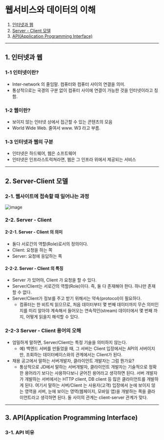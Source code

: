 # 웹서비스와 데이터의 이해

1. [인터넷과 웹](#1-인터넷과-웹)
2. [Server - Client 모델](#2-server-client-모델)
3. [API(Application Programming Interface)](#3-apiapplication-programming-interface)

---

## 1. 인터넷과 웹

### 1-1 인터넷이란?
- Inter-network 의 줄임말. 컴퓨터와 컴퓨터 사이의 연결을 의미.
- 통상적으로는 국경의 구분 없이 컴퓨터 사이에 연결이 가능한 것을 인터넷이라고 칭함.

### 1-2 웹이란?
- 보이지 않는 인터넷 상에서 접근할 수 있는 콘텐츠의 모음
- World Wide Web. 줄여서 www. W3 라고 부름.

### 1-3 인터넷과 웹의 구분
- 인터넷은 하드웨어, 웹은 소프트웨어
- 인터넷은 인프라스트럭쳐라면, 웹은 그 인프라 위에서 제공되는 서비스

---

## 2. Server-Client 모델

### 2-1. 웹사이트에 접속할 때 일어나는 과정

![image](https://user-images.githubusercontent.com/92377162/233408037-5ff2ec7f-18cf-4cd2-a8a5-df174c2984a1.png)

### 2-2. Server - Client

#### 2-2-1. Server - Client 의 의미
- 둘다 서로간의 역할(Role)로서의 정의이다.
- Client: 요청을 하는 쪽
- Server: 요청에 응답하는 쪽

#### 2-2-2. Server - Client 의 특징
- Server 가 있어야, Client 가 요청을 할 수 있다.
- Server/Client는 서로간의 역할(Role)이다. 즉, 둘 다 존재해야 한다. 하나만 존재할 수 없다.
- Server/Client가 정보를 주고 받기 위해서는 약속(protocol)이 필요하다.
    - 컴퓨터는 한 비트씩 읽으므로, 처음 데이터부터 몇 번째 데이터까지 무슨 의미인지를 미리 알아야 계속해서 들어오는 연속적인(stream) 데이터에서 몇 번째 까지, 어떻게 읽을지 해석할 수 있다.

### 2-2-3 Server - Client 용어의 오해
- 엄밀하게 말하면, Server/Client는 특정 기술을 의미하지 않는다.
    - 예) 백엔드 서버를 만들었을 때, 그 서버는 Client 입장에서는 API의 서버이지만, 조회하는 데이터베이스와의 관계에서는 Client가 된다.
- 채용 공고에서 말하는 서버개발자, 클라이언트 개발자는 그럼 뭔가요?
    - 통상적으로 JD에서 말하는 서버개발자, 클라이언트 개발자는 기술적으로 정확한 용어라기 보다는 사용하다보니 굳어진 용어라고 생각하면 된다. 서버 개발자가 개발하는 서버에서는 HTTP client, DB client 등 많은 클라이언트를 개발하게 된다. 여기서 말하는 서버/Client 는 사용자(고객) 입장에서 눈에 보이지 않는 영역을 서버, 눈에 보이는 영역(웹페이지, 모바일 앱)을 개발하는 쪽을 클라이언트라고 생각하면 된다. 둘 사이의 관계는 client-server 관계가 맞다.

---

## 3. API(Application Programming Interface)

### 3-1. API 비유